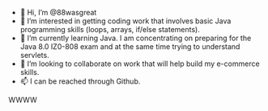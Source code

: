 - 👋 Hi, I’m @88wasgreat
- 👀 I’m interested in getting coding work that involves basic Java programming skills (loops, arrays, if/else statements).
- 🌱 I’m currently learning Java.  I am concentrating on preparing for the Java 8.0 IZ0-808 exam and at the same time trying to understand servlets.
- 💞️ I’m looking to collaborate on work that will help build my e-commerce skills.
- 📫 I can be reached through Github.

<!---
88wasgreat/88wasgreat is a ✨ special ✨ repository because its `README.md` (this file) appears on your GitHub profile.
You can click the Preview link to take a look at your changes.
--->WWWW

